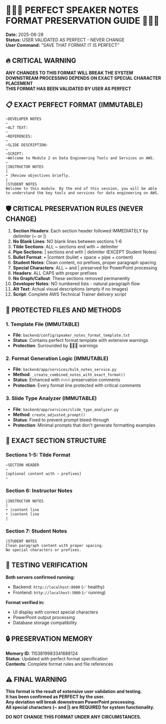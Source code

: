 # 🚨🚨🚨 PERFECT SPEAKER NOTES FORMAT PRESERVATION GUIDE 🚨🚨🚨

**Date:** 2025-06-28  
**Status:** USER VALIDATED AS PERFECT - NEVER CHANGE  
**User Command:** "SAVE THAT FORMAT IT IS PERFECT"

## 🔥 CRITICAL WARNING
**ANY CHANGES TO THIS FORMAT WILL BREAK THE SYSTEM**  
**DOWNSTREAM PROCESSING DEPENDS ON EXACT SPECIAL CHARACTER PLACEMENT**  
**THIS FORMAT HAS BEEN VALIDATED BY USER AS PERFECT**

## 📋 EXACT PERFECT FORMAT (IMMUTABLE)

```
~DEVELOPER NOTES
~
~ALT TEXT:
~
~REFERENCES:
~
~SLIDE DESCRIPTION:
~
~SCRIPT:
~Welcome to Module 2 on Data Engineering Tools and Services on AWS.
~
|INSTRUCTOR NOTES
|
• |Review objectives briefly.
|
|STUDENT NOTES
Welcome to this module. By the end of this session, you will be able to understand the key tools and services for data engineering on AWS.
```

## 🛡️ CRITICAL PRESERVATION RULES (NEVER CHANGE)

1. **Section Headers**: Each section header followed IMMEDIATELY by delimiter (~ or |)
2. **No Blank Lines**: NO blank lines between sections 1-6
3. **Tilde Sections**: ALL ~ sections end with ~ delimiter
4. **Pipe Sections**: | sections end with | delimiter (EXCEPT Student Notes)
5. **Bullet Format**: • |content (bullet + space + pipe + content)
6. **Student Notes**: Clean content, no prefixes, proper paragraph spacing
7. **Special Characters**: ALL ~ and | preserved for PowerPoint processing
8. **Headers**: ALL CAPS with proper prefixes
9. **No Graph/Callout**: These sections removed permanently
10. **Developer Notes**: NO numbered lists - natural paragraph flow
11. **Alt Text**: Actual visual descriptions (empty if no images)
12. **Script**: Complete AWS Technical Trainer delivery script

## 📁 PROTECTED FILES AND METHODS

### 1. Template File (IMMUTABLE)
- **File**: `backend/config/speaker_notes_format_template.txt`
- **Status**: Contains perfect format template with extensive warnings
- **Protection**: Surrounded by 🚨🚨🚨 warnings

### 2. Format Generation Logic (IMMUTABLE)
- **File**: `backend/app/services/bulk_notes_service.py`
- **Method**: `_create_combined_notes_with_exact_format()`
- **Status**: Enhanced with 🔥🔥🔥 preservation comments
- **Protection**: Every format line protected with critical comments

### 3. Slide Type Analyzer (IMMUTABLE)
- **File**: `backend/app/services/slide_type_analyzer.py`
- **Method**: `create_adjusted_prompt()`
- **Status**: Fixed to prevent prompt bleed-through
- **Protection**: Minimal prompts that don't generate formatting examples

## 🎯 EXACT SECTION STRUCTURE

### Sections 1-5: Tilde Format
```
~SECTION HEADER
~
[optional content with ~ prefixes]
~
```

### Section 6: Instructor Notes
```
|INSTRUCTOR NOTES
|
• |content line
• |content line
|
```

### Section 7: Student Notes
```
|STUDENT NOTES
Clean paragraph content with proper spacing.
No special characters or prefixes.
```

## 🚀 TESTING VERIFICATION

**Both servers confirmed running:**
- Backend: `http://localhost:8000` (✅ healthy)
- Frontend: `http://localhost:3000` (✅ running)

**Format verified in:**
- UI display with correct special characters
- PowerPoint output processing
- Database storage compatibility

## 🔒 PRESERVATION MEMORY

**Memory ID**: 1153819983341688124  
**Status**: Updated with perfect format specification  
**Contents**: Complete format rules and file references

## ⚠️ FINAL WARNING

**This format is the result of extensive user validation and testing.**  
**It has been confirmed as PERFECT by the user.**  
**Any deviation will break downstream PowerPoint processing.**  
**All special characters (~ and |) are REQUIRED for system functionality.**  

**DO NOT CHANGE THIS FORMAT UNDER ANY CIRCUMSTANCES.** 